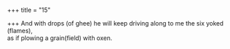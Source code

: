 +++
title = "15"

+++
And with drops (of ghee) he will keep driving along to me the six yoked  (flames),  
as if plowing a grain(field) with oxen.  